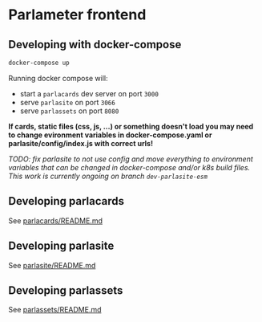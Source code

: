 # Parlameter frontend

## Developing with docker-compose

```sh
docker-compose up
```

Running docker compose will:
- start a `parlacards` dev server on port `3000`
- serve `parlasite` on port `3066`
- serve `parlassets` on port `8080`

**If cards, static files (css, js, ...) or something doesn't load you may need to change evironment variables in docker-compose.yaml or parlasite/config/index.js with correct urls!**

_TODO: fix parlasite to not use config and move everything to environment variables that can be changed in docker-compose and/or k8s build files. This work is currently ongoing on branch `dev-parlasite-esm`_

## Developing parlacards

See [parlacards/README.md](./parlacards/README.md)

## Developing parlasite

See [parlasite/README.md](./parlasite/README.md)

## Developing parlassets

See [parlassets/README.md](./parlassets/README.md)
